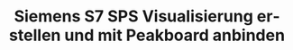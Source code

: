 ---
layout: video_article
lang: de
title: Siemens S7 SPS Visualisierung erstellen und mit Peakboard anbinden
description: In diesem Video zeigen wir euch, wie ihr eine Siemens S7 Steuerung an euer Peakboard anbindet und Maschinendaten in Echtzeit visualisiert.
youtube_id: w8jRp6st180
weight: 600
ref: vid-600
---